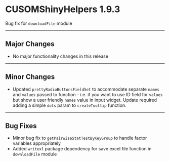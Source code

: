 # CUSOMShinyHelpers 1.9.3
Bug fix for `downloadFile` module

***
## Major Changes 
- No major functionality changes in this release

***
## Minor Changes
- Updated `prettyRadioButtonsFieldSet` to accommodate separate `names` and `values` passed to function - i.e. if you want to use ID field for `values` but show a user friendly `names` value in input widget. Update required adding a simple `dots` param to `createTooltip` function.  

***
## Bug Fixes 
- Minor bug fix to `getPairwiseStatTestByKeyGroup` to handle factor variables appropriately
- Added `writexl` package dependency for save excel file function in `downloadFile` module 
